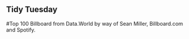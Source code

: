 
## Tidy Tuesday

#Top 100 Billboard
from Data.World by way of Sean Miller, Billboard.com and Spotify.


